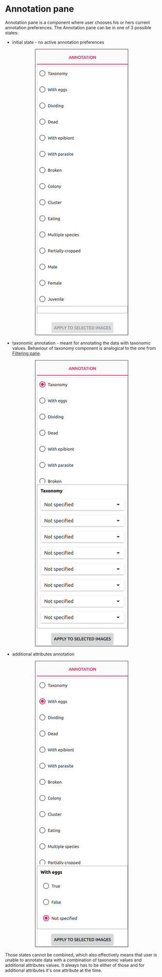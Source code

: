# Annotation pane

Annotation pane is a component where user chooses his or hers current annotation preferences. The Annotation pane can be in one of 3 possible states:

- initial state - no active annotation preferences

<p align="center">
  <img src="static/annotation_pane_initial.png" border=1>
</p>

- taxonomic annotation - meant for annotating the data with taxonomic values. Behaviour of taxonomy component is analogical to the one from [Filtering pane](../filtering_pane/README.md#Taxonomy).

<p align="center">
  <img src="static/annotation_pane_taxonomy.png" border=1>
</p>

- additional attributes annotation

<p align="center">
  <img src="static/annotation_pane_additional_attribute.png" border=1>
</p>

Those states cannot be combined, which also effectively means that user is unable to annotate data with a combination of taxonomic values and additional attributes values. It always has to be either of those and for additional attributes it's one attribute at the time.